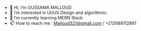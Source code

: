 - 👋 Hi, I’m OUSSAMA MALLOUD
- 👀 I’m interested in UI/UX Design and algorithmic.
- 🌱 I’m currently learning MERN Stack
- 📫 How to reach me : Malloud321@gmail.com / +212688112861


<!---
malloudMa/malloudMa is a ✨ special ✨ repository because its `README.md` (this file) appears on your GitHub profile.
You can click the Preview link to take a look at your changes.
--->
